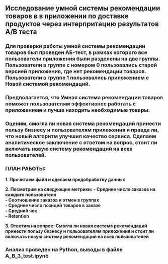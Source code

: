 ## Исследование умной системы рекомендации товаров в в приложении по доставке продуктов через интерпритацию результатов А/B теста

###  Для проверки работы умной системы рекомендации товаров был проведен АБ-тест, в рамках которого все пользователи приложения были разделены на две группы. Пользователи в группе с номером 0 пользовались старой версией приложения, где нет рекомендации товаров. Пользователи в группе 1 пользовались приложением с Новой системой рекомендаций.
### Предполагается, что Умная система рекомендации товаров поможет пользователям эффективнее работать с приложением и лучше находить необходимые товары.
### Оценим, смогла ли новая система рекомендаций принести пользу бизнесу и пользователям приложения и правда ли, что новый алгоритм улучшил качество сервиса. Сделаем аналитическое заключение с ответом на вопрос, стоит ли включать новую систему рекомендаций на всех пользователей.

### ПЛАН РАБОТЫ:

**1. Прочитаем файл и сделаем предобработку данных** 

**2. Посмотрим на следующие метрики:**
**- Среднее число заказов на каждого пользователя**  
**- Соотношение заказов и отмен в группах**  
**- Среднее число позиций товаров в заказе**  
**- Средний чек**  
**- Retention**

**3. Ответим на вопрос: Смогла ли новая система рекомендаций принести пользу бизнесу и пользователям приложения и стоит ли включать новую систему рекомендаций на всех пользователей**  

### Анализ проведен на Python, выводы в файле A_B_3_test.ipynb
